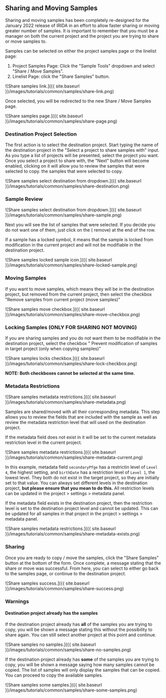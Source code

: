 ## Sharing and Moving Samples

Sharing and moving samples has been completely re-designed for the January 2022 release of IRIDA in an effort to allow
faster sharing or moving greater number of samples. It is important to remember that you must be a manager on both the
current project and the project you are trying to share or move samples to.

Samples can be selected on either the project samples page or the linelist page:

1. Project Samples Page: Click the "Sample Tools" dropdown and select "Share / Move Samples".
2. Linelist Page: click the "Share Samples" button.

![Share samples link.]({{ site.baseurl }}/images/tutorials/common/samples/share-link.png)

Once selected, you will be redirected to the new Share / Move Samples page.

![Share samples page.]({{ site.baseurl }}/images/tutorials/common/samples/share-page.png)

### Destination Project Selection

The first action is to select the destination project. Start typing the name of the destination project in the "Select a
project to share samples with" input. As you type a list of projects will be presented, select the project you want.
Once you select a project to share with, the "Next" button will become enabled, clicking on it will allow you to review
the samples that were selected to copy. the samples that were selected to copy.

![Share samples select destination from dropdown.]({{ site.baseurl
}}/images/tutorials/common/samples/share-destination.png)

### Sample Review

![Share samples select destination from dropdown.]({{ site.baseurl }}/images/tutorials/common/samples/share-sample.png)

Next you will see the list of samples that were selected. If you decide you do not want one of them, just click on the (
remove) at the end of the row.

If a sample has a locked symbol, it means that the sample is locked from modification in the current project and will
not be modifiable in the destination project.

![Share samples locked sample icon.]({{ site.baseurl }}/images/tutorials/common/samples/share-locked-sample.png)

### Moving Samples

If you want to move samples, which means they will be in the destination project, but removed from the current project,
then select the checkbox "Remove samples from current project (move samples)"

![Share samples move checkbox.]({{ site.baseurl }}/images/tutorials/common/samples/share-move-checkbox.png)

### Locking Samples (ONLY FOR SHARING NOT MOVING)

If you are sharing samples and you do not want them to be modifiable in the destination project, select the checkbox "
Prevent modification of samples in target project (only when copying samples)"

![Share samples locks checkbox.]({{ site.baseurl }}/images/tutorials/common/samples/share-lock-checkbox.png)

**NOTE: Both checkboxes cannot be selected at the same time.**

### Metadata Restrictions

![Share samples metadata restrictions.]({{ site.baseurl }}/images/tutorials/common/samples/share-metadata.png)

Samples are shared/moved with all their corresponding metadata. This step allows you to review the fields that are
included with the sample as well as review the metadata restriction level that will used on the destination project.

If the metadata field does not exist in it will be set to the current metadata restriction level in the current project.

![Share samples metadata restrictions.]({{ site.baseurl }}/images/tutorials/common/samples/share-metadata-current.png)

In this example, metadata field `secondaryPfge` has a restrictin level of `Level 4`, the highest setting,
and `birthDate` has a restriction level of `Level 1`, the lowest level. They both do not exist in the target project, so
they are initially set to that value. You can always set different levels in the destination project, **but please
ensure that you mean to do this.**  All restriction levels can be updated in the project > settings > metadata panel.

If the metadata field exists in the destination project, then the restriction level is set to the destination project
level and cannot be updated. This can be updated for all samples in that project in the project > settings > metadata
panel.

![Share samples metadata restrictions.]({{ site.baseurl }}/images/tutorials/common/samples/share-metadata-exists.png)

### Sharing

Once you are ready to copy / move the samples, click the "Share Samples" button at the bottom of the form. Once
complete, a message stating that the share or move was successful. From here, you can select to either go back to the
samples page, or continue to the destination project.

![Share samples success.]({{ site.baseurl }}/images/tutorials/common/samples/share-success.png)

### Warnings

#### Destination project already has the samples

If the destination project already has **all** of the samples you are trying to copy, you will be shown a message stating this without the possibility to share again.  You can still select another project at this point and continue.

![Share samples no samples.]({{ site.baseurl }}/images/tutorials/common/samples/share-no-samples.png)

If the destination project already has **some** of the samples you are trying to copy, you will be shown a message saying how many samples cannot be copied.  The list of samples will only display the samples that can be copied.  You can proceed to copy the available samples.

![Share samples some samples.]({{ site.baseurl }}/images/tutorials/common/samples/share-some-samples.png)